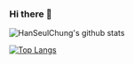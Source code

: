 ### Hi there 👋 

<div align=right>
  
<!-- 
[![Hits](https://hits.seeyoufarm.com/api/count/incr/badge.svg?url=https%3A%2F%2Fgithub.com%2FHanSeulChung%2Fhit-counter&count_bg=%2327DF78&title_bg=%23D9D394&icon=&icon_color=%233E3838&title=hits&edge_flat=false)](https://hits.seeyoufarm.com)
-->

</div>

![HanSeulChung's github stats](https://github-readme-stats.vercel.app/api?username=HanSeulChung&count_private=true&show_icons=true&theme=vue)

[![Top Langs](https://github-readme-stats.vercel.app/api/top-langs/?username=HanSeulChung&hide=jupyter%20notebook&layout=compact)](https://github.com/anuraghazra/github-readme-stats)

<div align=center>

<!--
**HanSeulChung/HanSeulChung** is a ✨ _special_ ✨ repository because its `README.md` (this file) appears on your GitHub profile.

Here are some ideas to get you started:

- 🔭 I’m currently working on ...
- 🌱 I’m currently learning ...
- 👯 I’m looking to collaborate on ...
- 🤔 I’m looking for help with ...
- 💬 Ask me about ...
- 📫 How to reach me: ...
- 😄 Pronouns: ...
- ⚡ Fun fact: ...
-->
